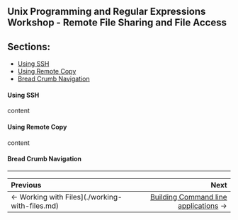 ## Unix Programming and Regular Expressions Workshop - Remote File Sharing and File Access

## Sections:

* [Using SSH](#using-ssh)
* [Using Remote Copy](#using-remote-copy)
* [Bread Crumb Navigation](#bread-crumb-navigation)

#### Using SSH

content

#### Using Remote Copy

content

#### Bread Crumb Navigation
_________________________

Previous | Next
:------- | ---:
← Working with Files](./working-with-files.md) | [Building Command line applications](./building-command-line-applications.md) →
